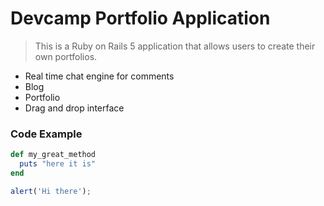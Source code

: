 # Devcamp Portfolio Application

> This is a Ruby on Rails 5 application that allows users to create their own portfolios.

- Real time chat engine for comments
- Blog
- Portfolio
- Drag and drop interface

### Code Example

```ruby
def my_great_method
  puts "here it is"
end
```

```javascript
alert('Hi there');
```
